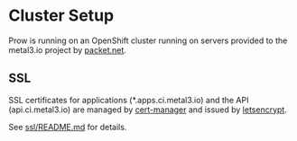 # Cluster Setup

Prow is running on an OpenShift cluster running on servers provided to the metal3.io project by [packet.net](https://packet.net).

## SSL

SSL certificates for applications (\*.apps.ci.metal3.io) and the API (api.ci.metal3.io) are managed by [cert-manager](https://github.com/jetstack/cert-manager) and issued by [letsencrypt](https://letsencrypt.org/).

See [ssl/README.md](ssl/README.md) for details.
